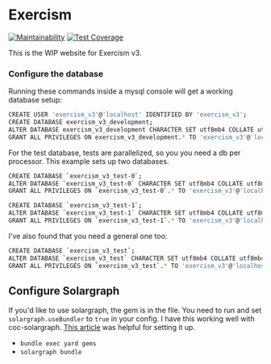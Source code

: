 # Exercism

[![Maintainability](https://api.codeclimate.com/v1/badges/b47ec4d5081d8abb59fa/maintainability)](https://codeclimate.com/github/exercism/v3-website/maintainability)
[![Test Coverage](https://api.codeclimate.com/v1/badges/b47ec4d5081d8abb59fa/test_coverage)](https://codeclimate.com/github/exercism/v3-website/test_coverage)

This is the WIP website for Exercism v3.

### Configure the database

Running these commands inside a mysql console will get a working database setup:

```bash
CREATE USER 'exercism_v3'@'localhost' IDENTIFIED BY 'exercism_v3';
CREATE DATABASE exercism_v3_development;
ALTER DATABASE exercism_v3_development CHARACTER SET utf8mb4 COLLATE utf8mb4_unicode_ci;
GRANT ALL PRIVILEGES ON exercism_v3_development.* TO 'exercism_v3'@'localhost';
```

For the test database, tests are parallelized, so you you need a db per processor. This example sets up two databases.

```bash
CREATE DATABASE `exercism_v3_test-0`;
ALTER DATABASE `exercism_v3_test-0` CHARACTER SET utf8mb4 COLLATE utf8mb4_unicode_ci;
GRANT ALL PRIVILEGES ON `exercism_v3_test-0`.* TO 'exercism_v3'@'localhost';

CREATE DATABASE `exercism_v3_test-1`;
ALTER DATABASE `exercism_v3_test-1` CHARACTER SET utf8mb4 COLLATE utf8mb4_unicode_ci;
GRANT ALL PRIVILEGES ON `exercism_v3_test-1`.* TO 'exercism_v3'@'localhost';
```

I've also found that you need a general one too:

```bash
CREATE DATABASE `exercism_v3_test`;
ALTER DATABASE `exercism_v3_test` CHARACTER SET utf8mb4 COLLATE utf8mb4_unicode_ci;
GRANT ALL PRIVILEGES ON `exercism_v3_test`.* TO 'exercism_v3'@'localhost';
```

## Configure Solargraph

If you'd like to use solargraph, the gem is in the file. You need to run and set `solargraph.useBundler` to `true` in your config. I have this working well with coc-solargraph. [This article](http://blog.jamesnewton.com/setting-up-coc-nvim-for-ruby-development) was helpful for setting it up.

- `bundle exec yard gems`
- `solargraph bundle`
